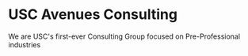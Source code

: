 # USC Avenues Consulting

We are USC's first-ever Consulting Group focused on Pre-Professional industries
